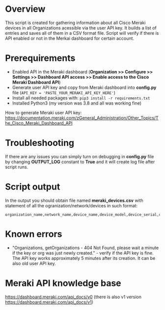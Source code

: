 # Overview
This script is created for gathering information about all Cisco Meraki devices in all Organizations acessible via the user API key. It builds a list of entries and  saves all of them in a CSV format file.
Script will verify if there is API enabled or not in the Merkai dashboard for certain account.

# Prerequirements
* Enabled API in the Meraki dashboard (**Organization >> Configure >> Settings >> Dashboard API access >>  Enable access to the Cisco Meraki Dashboard API**)
* Generate user API key and copy from Meraki dashboard into **config.py** file (```API_KEY = 'PASTE_YOUR_MERAKI_API_KEY_HERE'```)
* Install all needed packages with: ```pip3 install -r requirements.txt```
* Installed Python3 (my version was 3.8 and all was working fine)

How to generate Meraki user API key:
https://documentation.meraki.com/zGeneral_Administration/Other_Topics/The_Cisco_Meraki_Dashboard_API

# Troubleshooting
If there are any issues you can simply turn on debugging in **config.py** file by changing **OUTPUT_LOG** constant to **True** and it will create log file after script runs.

# Script output
In the output you should obtain file named **meraki_devices.csv** with statement of all the ogranization/network/devices in such format:

```
organization_name,network_name,device_name,device_model,device_serial,device_IP
```

# Known errors
* "Organizations, getOrganizations - 404 Not Found, please wait a minute if the key or org was just newly created." - verify if the API key is fine. The API key works approximately 5 minutes after its creation. It can be also old user API key.

# Meraki API knowledge base
https://dashboard.meraki.com/api_docs/v0 (there is also v1 version https://dashboard.meraki.com/api_docs/v1)
